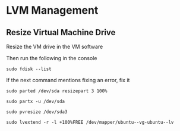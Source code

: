 # LVM Management

## Resize Virtual Machine Drive

Resize the VM drive in the VM software

Then run the following in the console

    sudo fdisk --list

If the next command mentions fixing an error, fix it

    sudo parted /dev/sda resizepart 3 100%

    sudo partx -u /dev/sda
    
    sudo pvresize /dev/sda3
    
    sudo lvextend -r -l +100%FREE /dev/mapper/ubuntu--vg-ubuntu--lv

